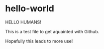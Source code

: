 # hello-world

HELLO HUMANS!

This is a test file to get aquainted with Github.

Hopefully this leads to more use!
